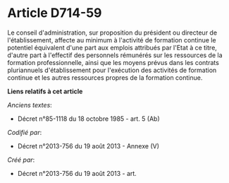 # Article D714-59

Le conseil d'administration, sur proposition du président ou directeur de l'établissement, affecte au minimum à l'activité de
formation continue le potentiel équivalent d'une part aux emplois attribués par l'Etat à ce titre, d'autre part à l'effectif
des personnels rémunérés sur les ressources de la formation professionnelle, ainsi que les moyens prévus dans les contrats
pluriannuels d'établissement pour l'exécution des activités de formation continue et les autres ressources propres de la
formation continue.

**Liens relatifs à cet article**

_Anciens textes_:

  - Décret n°85-1118 du 18 octobre 1985 - art. 5 (Ab)

_Codifié par_:

  - Décret n°2013-756 du 19 août 2013 -  Annexe (V)

_Créé par_:

  - Décret n°2013-756 du 19 août 2013 - art.
